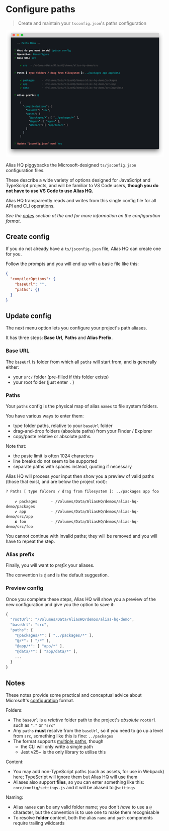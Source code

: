 # Configure paths

> Create and maintain your `tsconfig.json`'s paths configuration

![alias cli](../assets/cli-paths.png)

Alias HQ piggybacks the Microsoft-designed `ts/jsconfig.json` configuration files.

These describe a wide variety of options designed for JavaScript and TypeScript projects, and will be familiar to VS Code users, **though you do not have to use VS Code to use Alias HQ.**

Alias HQ transparently reads and writes from this single config file for all API and CLI operations. 

*See the [notes](#notes) section at the end for more information on the configuration format.*

## Create config

If you do not already have a `ts/jsconfig.json` file, Alias HQ can create one for you.

Follow the prompts and you will end up with a basic file like this:

```json
{
  "compilerOptions": {
    "baseUrl": "",
    "paths": {}
  }
}
```

## Update config

The next menu option lets you configure your project's path aliases.

It has three steps: **Base Url**, **Paths** and **Alias Prefix**.

### Base URL

The `baseUrl` is folder from which all `paths` will start from, and is generally either:

-  your `src/` folder (pre-filled if this folder exists)
- your root folder (just enter `.` )

### Paths

Your `paths` config is the physical map of alias `names` to file system folders.

You have various ways to enter them:

- type folder paths, relative to your `baseUrl` folder
- drag-and-drop folders (absolute paths) from your Finder / Explorer
- copy/paste relative or absolute paths. 

Note that:

- the paste limit is often 1024 characters
- line breaks do not seem to be supported
- separate paths with spaces instead, quoting if necessary

Alias HQ will process your input then show you a preview of valid paths (those that exist, and are below the project root):

```
? Paths [ type folders / drag from filesystem ]: ../packages app foo

    ✔ packages      - /Volumes/Data/AliasHQ/demos/alias-hq-demo/packages
    ✔ app           - /Volumes/Data/AliasHQ/demos/alias-hq-demo/src/app
    ✘ foo           - /Volumes/Data/AliasHQ/demos/alias-hq-demo/src/foo
```

You cannot continue with invalid paths; they will be removed and you will have to repeat the step.

### Alias prefix

Finally, you will want to *prefix* your aliases.

The convention is `@` and is the default suggestion.

### Preview config

Once you complete these steps, Alias HQ will show you a preview of the new configuration and give you the option to save it:

```js
{
  "rootUrl": "/Volumes/Data/AliasHQ/demos/alias-hq-demo",
  "baseUrl": "src",
  "paths": {
    "@packages/*": [ "../packages/*" ],
    "@/*": [ "/*" ],
    "@app/*": [ "app/*" ],
    "@data/*": [ "app/data/*" ],
    ...
  }
}
```

## Notes

These notes provide some practical and conceptual advice about Microsoft's [configuration](https://code.visualstudio.com/docs/languages/jsconfig#_using-webpack-aliases) format.

Folders:

- The `baseUrl` is a *relative* folder path to the project's *absolute* `rootUrl` such as  `"."` or `"src"`
- Any `paths` **must** resolve from the `baseUrl`, so if you need to go up a level from `src`, something like this is fine: `../packages`
- The format supports [multiple paths](https://www.typescriptlang.org/tsconfig#paths), though
     - the CLI will only write a single path
     - Jest v25+ is the only library to utilise this

Content:

- You may add non-TypeScript paths (such as assets, for use in Webpack) here; TypeScript will ignore them but Alias HQ will use them
- Aliases also support **files**, so you can enter something like this: `core/config/settings.js` and it will be aliased to `@settings`

Naming:

- Alias `name`s can be any valid folder name; you don't *have* to use a `@` character, but the convention is to use one to make them recognisable
- To resolve **folder** content, both the alias `name` and `path` components require trailing wildcards 
